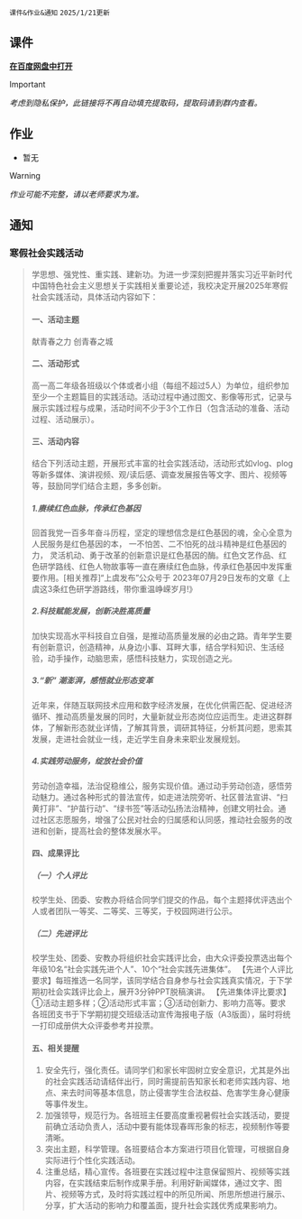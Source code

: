 `课件&作业&通知` `2025/1/21更新`

## 课件
**[在百度网盘中打开](https://pan.baidu.com/s/14VBuFbPU6buK3F1ZHeRzpw)**
> [!IMPORTANT]
> *考虑到隐私保护，此链接将不再自动填充提取码，提取码请到群内查看。*

## 作业

- 暂无
> [!WARNING]
> *作业可能不完整，请以老师要求为准。*

## 通知

### 寒假社会实践活动
> 学思想、强党性、重实践、建新功。为进一步深刻把握并落实习近平新时代中国特色社会主义思想关于实践相关重要论述，我校决定开展2025年寒假社会实践活动，具体活动内容如下：
> #### 一、活动主题
> 献青春之力 创青春之城
> #### 二、活动形式
> 高一高二年级各班级以个体或者小组（每组不超过5人）为单位，组织参加至少一个主题篇目的实践活动。活动过程中通过图文、影像等形式，记录与展示实践过程与成果，活动时间不少于3个工作日（包含活动的准备、活动过程、活动展示）。
> #### 三、活动内容
> 结合下列活动主题，开展形式丰富的社会实践活动，活动形式如vlog、plog等新多媒体、演讲视频、观/读后感、调查发展报告等文字、图片、视频等等，鼓励同学们结合主题，多多创新。
> ##### 1.赓续红色血脉，传承红色基因
> 回首我党一百多年奋斗历程，坚定的理想信念是红色基因的魂，全心全意为人民服务是红色基因的本， 一不怕苦、二不怕死的战斗精神是红色基因的力， 灵活机动、勇于改革的创新意识是红色基因的酶。红色文艺作品、红色研学路线、红色人物故事等一直在赓续红色血脉，传承红色基因中发挥重要作用。[相关推荐]“上虞发布”公众号于 2023年07月29日发布的文章《上虞这3条红色研学游路线，带你重温峥嵘岁月!》
> ##### 2.科技赋能发展，创新决胜高质量
> 加快实现高水平科技自立自强，是推动高质量发展的必由之路。青年学生要有创新意识，创造精神，从身边小事、耳畔大事，结合学科知识、生活经验，动手操作，动脑思索，感悟科技魅力，实现创造之光。
> ##### 3.“新” 潮澎湃，感悟就业形态变革
> 近年来，伴随互联网技术应用和数字经济发展，在优化供需匹配、促进经济循环、推动高质量发展的同时，大量新就业形态岗位应运而生。走进这群群体，了解新形态就业详情，了解其背景，调研其特征，分析其问题，思索其发展，走进社会就业一线，走近学生自身未来职业发展规划。
> ##### 4.实践劳动服务，绽放社会价值
> 劳动创造幸福，法治促稳维公，服务实现价值。通过动手劳动创造，感悟劳动魅力。通过各种形式的普法宣传，如走进法院旁听、社区普法宣讲、“扫黄打非”、“护苗行动”、“绿书签”等活动弘扬法治精神，创建文明社会。通过社区志愿服务，增强了公民对社会的归属感和认同感，推动社会服务的改进和创新，提高社会的整体发展水平。
> #### 四、成果评比
> ##### （一）个人评比
> 校学生处、团委、安教办将结合同学们提交的作品，每个主题择优评选出个人或者团队一等奖、二等奖、三等奖，于校园网进行公示。
> ##### （二）先进评比
> 校学生处、团委、安教办将组织社会实践评比会，由大众评委投票选出每个年级10名“社会实践先进个人”、10个“社会实践先进集体”。
> 【先进个人评比要求】每班推选一名同学，该同学结合自身参与社会实践真实情况，于下学期初社会实践评比会上，展开3分钟PPT脱稿演讲。
> 【先进集体评比要求】①活动主题多样；②活动形式丰富；③活动创新力、影响力高等。要求各班团支书于下学期初提交班级活动宣传海报电子版（A3版面），届时将统一打印成册供大众评委参考并投票。
> #### 五、相关提醒
> 1. 安全先行，强化责任。请同学们和家长牢固树立安全意识，尤其是外出的社会实践活动请结伴出行，同时需提前告知家长和老师实践内容、地点、来去时间等基本信息，防止侵害学生合法权益、危害学生身心健康等事件发生。
> 2. 加强领导，规范行为。各班班主任要高度重视暑假社会实践活动，要提前确立活动负责人，活动中要有能体现春晖形象的标志，视频制作等要清晰。
> 3. 突出主题，科学管理。各班要结合本方案进行项目化管理，可根据自身实际进行个性化实践活动。
> 4. 注重总结，精心宣传。各班要在实践过程中注意保留照片、视频等实践内容，在实践结束后制作成果手册。利用好新闻媒体，通过文字、图片、视频等方式，及时将实践过程中的所见所闻、所思所想进行展示、分享，扩大活动的影响力和覆盖面，提升社会实践优秀成果影响力。

